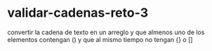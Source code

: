 # validar-cadenas-reto-3
convertir la cadena de texto en un arreglo y que almenos uno de los elementos contengan () y que al mismo tiempo no tengan {} o []
